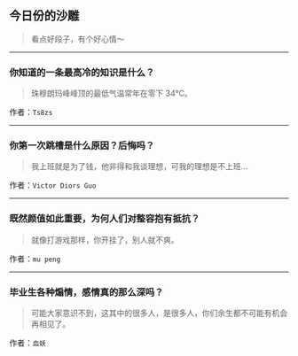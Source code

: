 ## 今日份的沙雕

> 看点好段子，有个好心情～


 
---

### 你知道的一条最高冷的知识是什么？

> 珠穆朗玛峰峰顶的最低气温常年在零下 34℃。


作者：`Ts8zs`

---

### 你第一次跳槽是什么原因？后悔吗？

> 我上班就是为了钱，他非得和我谈理想，可我的理想是不上班…


作者：`Victor Diors Guo`

---

### 既然颜值如此重要，为何人们对整容抱有抵抗？

> 就像打游戏那样，你开挂了，别人就不爽。


作者：`mu peng`

---

### 毕业生各种煽情，感情真的那么深吗？

> 可能大家意识不到，这其中的很多人，是很多人，你们余生都不可能有机会再相见了。


作者：`血妖`